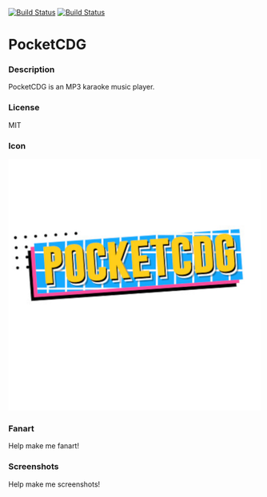 [![Build Status](https://travis-ci.org/kodi-game/game.libretro.pocketcdg.svg?branch=master)](https://travis-ci.org/kodi-game/game.libretro.pocketcdg)
[![Build Status](https://ci.appveyor.com/api/projects/status/github/kodi-game/game.libretro.pocketcdg?svg=true)](https://ci.appveyor.com/project/kodi-game/game-libretro-pocketcdg)

# PocketCDG

### Description

PocketCDG is an MP3 karaoke music player.

### License

MIT

### Icon

![PocketCDG icon](game.libretro.pocketcdg/resources/icon.png)

### Fanart

Help make me fanart!

### Screenshots

Help make me screenshots!
